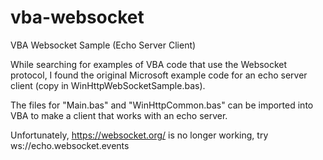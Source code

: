 # vba-websocket
 VBA Websocket Sample (Echo Server Client)

 While searching for examples of VBA code that use the Websocket protocol,
I found the original Microsoft example code for an echo server client
(copy in WinHttpWebSocketSample.bas).

The files for "Main.bas" and "WinHttpCommon.bas" can be imported into 
VBA to make a client that works with an echo server.

Unfortunately, https://websocket.org/ is no longer working, try
ws://echo.websocket.events
